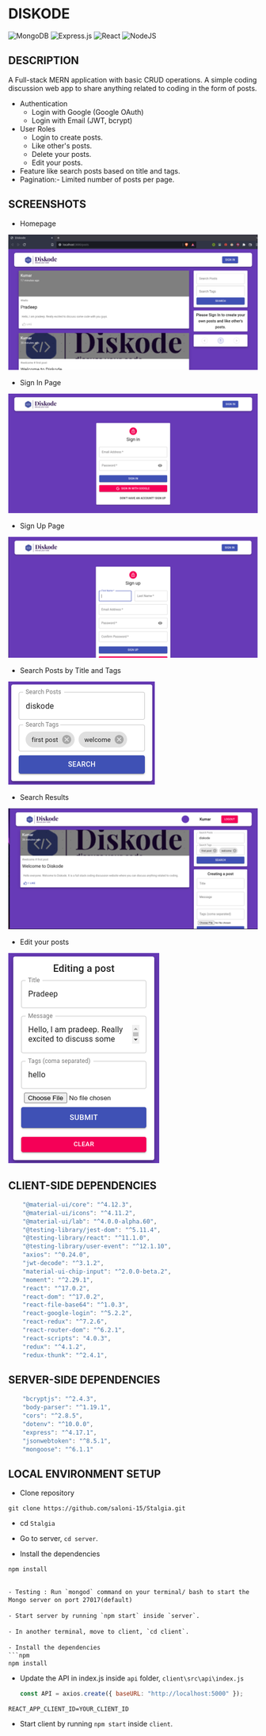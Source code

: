 # DISKODE

![MongoDB](https://img.shields.io/badge/MongoDB-%234ea94b.svg?style=for-the-badge&logo=mongodb&logoColor=white)
![Express.js](https://img.shields.io/badge/express.js-%23404d59.svg?style=for-the-badge&logo=express&logoColor=%2361DAFB)
![React](https://img.shields.io/badge/react-%2320232a.svg?style=for-the-badge&logo=react&logoColor=%2361DAFB)
![NodeJS](https://img.shields.io/badge/node.js-6DA55F?style=for-the-badge&logo=node.js&logoColor=white)

## DESCRIPTION

A Full-stack MERN application with basic CRUD operations. A simple coding discussion web app to share anything related to coding in the form of posts.
- Authentication
  - Login with Google (Google OAuth)
  - Login with Email (JWT, bcrypt)
- User Roles
  - Login to create posts.
  - Like other's posts.
  - Delete your posts.
  - Edit your posts.
- Feature like search posts based on title and tags.
- Pagination:- Limited number of posts per page.

## SCREENSHOTS
- Homepage

![image](./screenshots/Home.png)

- Sign In Page

![image](./screenshots/SignIn.png)

- Sign Up Page

![image](./screenshots/SignUp.png)

- Search Posts by Title and Tags

![image](./screenshots/search.png)

- Search Results

![image](./screenshots/search-results.png)

- Edit your posts

![image](./screenshots/Edit.png)



## CLIENT-SIDE DEPENDENCIES

```js
    "@material-ui/core": "^4.12.3",
    "@material-ui/icons": "^4.11.2",
    "@material-ui/lab": "^4.0.0-alpha.60",
    "@testing-library/jest-dom": "^5.11.4",
    "@testing-library/react": "^11.1.0",
    "@testing-library/user-event": "^12.1.10",
    "axios": "^0.24.0",
    "jwt-decode": "^3.1.2",
    "material-ui-chip-input": "^2.0.0-beta.2",
    "moment": "^2.29.1",
    "react": "^17.0.2",
    "react-dom": "^17.0.2",
    "react-file-base64": "^1.0.3",
    "react-google-login": "^5.2.2",
    "react-redux": "^7.2.6",
    "react-router-dom": "^6.2.1",
    "react-scripts": "4.0.3",
    "redux": "^4.1.2",
    "redux-thunk": "^2.4.1",
```

## SERVER-SIDE DEPENDENCIES

```js
    "bcryptjs": "^2.4.3",
    "body-parser": "^1.19.1",
    "cors": "^2.8.5",
    "dotenv": "^10.0.0",
    "express": "^4.17.1",
    "jsonwebtoken": "^8.5.1",
    "mongoose": "^6.1.1"
```

## LOCAL ENVIRONMENT SETUP 
- Clone repository 
```git
git clone https://github.com/saloni-15/Stalgia.git
```
- cd `Stalgia`

- Go to server, `cd server`.

- Install the dependencies
```npm
npm install
```

```

- Testing : Run `mongod` command on your terminal/ bash to start the Mongo server on port 27017(default)

- Start server by running `npm start` inside `server`.

- In another terminal, move to client, `cd client`.
 
- Install the dependencies
```npm
npm install
```
- Update the API in index.js inside `api` folder, `client\src\api\index.js`
  ```jsx
  const API = axios.create({ baseURL: "http://localhost:5000" });
  ```
  
```
REACT_APP_CLIENT_ID=YOUR_CLIENT_ID
```
- Start client by running `npm start` inside `client`.


